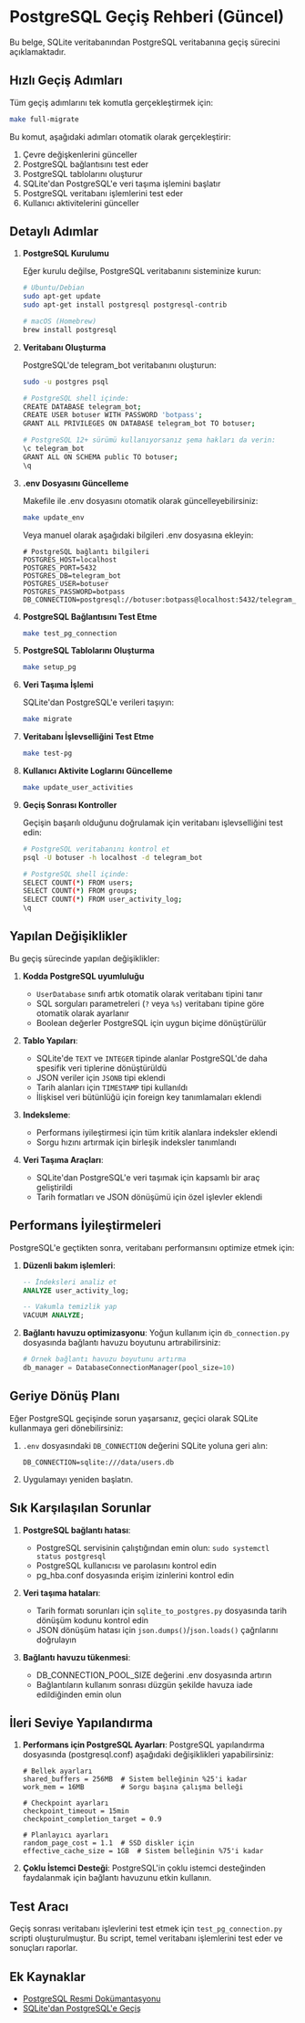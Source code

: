 # PostgreSQL Geçiş Rehberi (Güncel)

Bu belge, SQLite veritabanından PostgreSQL veritabanına geçiş sürecini açıklamaktadır.

## Hızlı Geçiş Adımları

Tüm geçiş adımlarını tek komutla gerçekleştirmek için:

```bash
make full-migrate
```

Bu komut, aşağıdaki adımları otomatik olarak gerçekleştirir:
1. Çevre değişkenlerini günceller
2. PostgreSQL bağlantısını test eder
3. PostgreSQL tablolarını oluşturur
4. SQLite'dan PostgreSQL'e veri taşıma işlemini başlatır
5. PostgreSQL veritabanı işlemlerini test eder
6. Kullanıcı aktivitelerini günceller

## Detaylı Adımlar

1. **PostgreSQL Kurulumu**

   Eğer kurulu değilse, PostgreSQL veritabanını sisteminize kurun:
   
   ```bash
   # Ubuntu/Debian
   sudo apt-get update
   sudo apt-get install postgresql postgresql-contrib
   
   # macOS (Homebrew)
   brew install postgresql
   ```

2. **Veritabanı Oluşturma**

   PostgreSQL'de telegram_bot veritabanını oluşturun:
   
   ```bash
   sudo -u postgres psql
   
   # PostgreSQL shell içinde:
   CREATE DATABASE telegram_bot;
   CREATE USER botuser WITH PASSWORD 'botpass';
   GRANT ALL PRIVILEGES ON DATABASE telegram_bot TO botuser;
   
   # PostgreSQL 12+ sürümü kullanıyorsanız şema hakları da verin:
   \c telegram_bot
   GRANT ALL ON SCHEMA public TO botuser;
   \q
   ```

3. **.env Dosyasını Güncelleme**

   Makefile ile .env dosyasını otomatik olarak güncelleyebilirsiniz:
   
   ```bash
   make update_env
   ```
   
   Veya manuel olarak aşağıdaki bilgileri .env dosyasına ekleyin:
   
   ```
   # PostgreSQL bağlantı bilgileri
   POSTGRES_HOST=localhost
   POSTGRES_PORT=5432
   POSTGRES_DB=telegram_bot
   POSTGRES_USER=botuser
   POSTGRES_PASSWORD=botpass
   DB_CONNECTION=postgresql://botuser:botpass@localhost:5432/telegram_bot
   ```

4. **PostgreSQL Bağlantısını Test Etme**

   ```bash
   make test_pg_connection
   ```

5. **PostgreSQL Tablolarını Oluşturma**

   ```bash
   make setup_pg
   ```

6. **Veri Taşıma İşlemi**

   SQLite'dan PostgreSQL'e verileri taşıyın:
   
   ```bash
   make migrate
   ```

7. **Veritabanı İşlevselliğini Test Etme**

   ```bash
   make test-pg
   ```

8. **Kullanıcı Aktivite Loglarını Güncelleme**

   ```bash
   make update_user_activities
   ```

9. **Geçiş Sonrası Kontroller**

   Geçişin başarılı olduğunu doğrulamak için veritabanı işlevselliğini test edin:
   
   ```bash
   # PostgreSQL veritabanını kontrol et
   psql -U botuser -h localhost -d telegram_bot
   
   # PostgreSQL shell içinde:
   SELECT COUNT(*) FROM users;
   SELECT COUNT(*) FROM groups;
   SELECT COUNT(*) FROM user_activity_log;
   \q
   ```

## Yapılan Değişiklikler

Bu geçiş sürecinde yapılan değişiklikler:

1. **Kodda PostgreSQL uyumluluğu**
   - `UserDatabase` sınıfı artık otomatik olarak veritabanı tipini tanır
   - SQL sorguları parametreleri (`?` veya `%s`) veritabanı tipine göre otomatik olarak ayarlanır
   - Boolean değerler PostgreSQL için uygun biçime dönüştürülür

2. **Tablo Yapıları**:
   - SQLite'de `TEXT` ve `INTEGER` tipinde alanlar PostgreSQL'de daha spesifik veri tiplerine dönüştürüldü
   - JSON veriler için `JSONB` tipi eklendi
   - Tarih alanları için `TIMESTAMP` tipi kullanıldı
   - İlişkisel veri bütünlüğü için foreign key tanımlamaları eklendi

3. **Indeksleme**:
   - Performans iyileştirmesi için tüm kritik alanlara indeksler eklendi
   - Sorgu hızını artırmak için birleşik indeksler tanımlandı

4. **Veri Taşıma Araçları**:
   - SQLite'dan PostgreSQL'e veri taşımak için kapsamlı bir araç geliştirildi
   - Tarih formatları ve JSON dönüşümü için özel işlevler eklendi

## Performans İyileştirmeleri

PostgreSQL'e geçtikten sonra, veritabanı performansını optimize etmek için:

1. **Düzenli bakım işlemleri**:
   ```sql
   -- İndeksleri analiz et
   ANALYZE user_activity_log;
   
   -- Vakumla temizlik yap
   VACUUM ANALYZE;
   ```

2. **Bağlantı havuzu optimizasyonu**:
   Yoğun kullanım için `db_connection.py` dosyasında bağlantı havuzu boyutunu artırabilirsiniz:
   ```python
   # Örnek bağlantı havuzu boyutunu artırma
   db_manager = DatabaseConnectionManager(pool_size=10)
   ```

## Geriye Dönüş Planı

Eğer PostgreSQL geçişinde sorun yaşarsanız, geçici olarak SQLite kullanmaya geri dönebilirsiniz:

1. `.env` dosyasındaki `DB_CONNECTION` değerini SQLite yoluna geri alın:
   ```
   DB_CONNECTION=sqlite:///data/users.db
   ```

2. Uygulamayı yeniden başlatın.

## Sık Karşılaşılan Sorunlar

1. **PostgreSQL bağlantı hatası**:
   - PostgreSQL servisinin çalıştığından emin olun: `sudo systemctl status postgresql`
   - PostgreSQL kullanıcısı ve parolasını kontrol edin
   - pg_hba.conf dosyasında erişim izinlerini kontrol edin

2. **Veri taşıma hataları**:
   - Tarih formatı sorunları için `sqlite_to_postgres.py` dosyasında tarih dönüşüm kodunu kontrol edin
   - JSON dönüşüm hatası için `json.dumps()`/`json.loads()` çağrılarını doğrulayın

3. **Bağlantı havuzu tükenmesi**:
   - DB_CONNECTION_POOL_SIZE değerini .env dosyasında artırın
   - Bağlantıların kullanım sonrası düzgün şekilde havuza iade edildiğinden emin olun

## İleri Seviye Yapılandırma

1. **Performans için PostgreSQL Ayarları**:
   PostgreSQL yapılandırma dosyasında (postgresql.conf) aşağıdaki değişiklikleri yapabilirsiniz:
   
   ```
   # Bellek ayarları
   shared_buffers = 256MB  # Sistem belleğinin %25'i kadar
   work_mem = 16MB         # Sorgu başına çalışma belleği
   
   # Checkpoint ayarları
   checkpoint_timeout = 15min
   checkpoint_completion_target = 0.9
   
   # Planlayıcı ayarları
   random_page_cost = 1.1  # SSD diskler için
   effective_cache_size = 1GB  # Sistem belleğinin %75'i kadar
   ```

2. **Çoklu İstemci Desteği**:
   PostgreSQL'in çoklu istemci desteğinden faydalanmak için bağlantı havuzunu etkin kullanın.

## Test Aracı

Geçiş sonrası veritabanı işlevlerini test etmek için `test_pg_connection.py` scripti oluşturulmuştur. Bu script, temel veritabanı işlemlerini test eder ve sonuçları raporlar.

## Ek Kaynaklar

- [PostgreSQL Resmi Dokümantasyonu](https://www.postgresql.org/docs/)
- [SQLite'dan PostgreSQL'e Geçiş](https://wiki.postgresql.org/wiki/Converting_from_other_Databases_to_PostgreSQL) 